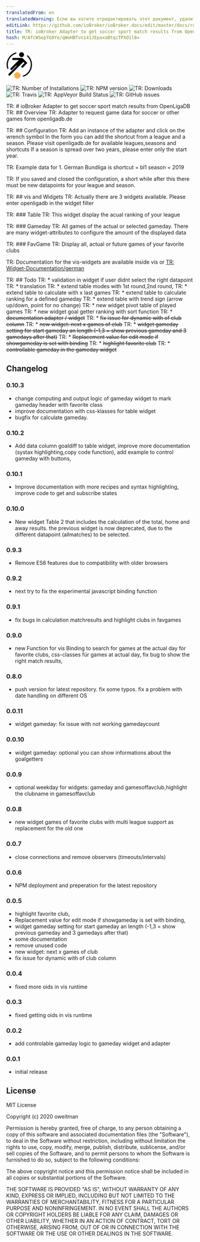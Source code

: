 ```yaml
---
translatedFrom: en
translatedWarning: Если вы хотите отредактировать этот документ, удалите поле «translationFrom», в противном случае этот документ будет снова автоматически переведен
editLink: https://github.com/ioBroker/ioBroker.docs/edit/master/docs/ru/adapterref/iobroker.openligadb/README.md
title: TR: ioBroker Adapter to get soccer sport match results from OpenLigaDB
hash: M/AfcWSepTG0Ye/qWoHBTvn141JEpaxoBtqcTPXO1l8=
---
```

![TR: Logo](../../../en/adapterref/iobroker.openligadb/admin/openligadb_b.png)

![TR: Number of Installations](http://iobroker.live/badges/openligadb-installed.svg)
![TR: NPM version](http://img.shields.io/npm/v/iobroker.openligadb.svg)
![TR: Downloads](https://img.shields.io/npm/dm/iobroker.openligadb.svg)
![TR: Travis](https://img.shields.io/travis/oweitman/ioBroker.openligadb.svg)
![TR: AppVeyor Build Status](https://img.shields.io/appveyor/ci/oweitman/iobroker-openligadb.svg)
![TR: GitHub issues](https://img.shields.io/github/issues/oweitman/ioBroker.openligadb.svg)

TR: # ioBroker Adapter to get soccer sport match results from OpenLigaDB
TR: ## Overview
TR: Adapter to request game data for soccer or other games form openligadb.de

TR: ## Configuration
TR: Add an instance of the adapter and click on the wrench symbol In the form you can add the shortcut from a league and a season.
Please visit openligadb.de for available leagues,seasons and shortcuts If a season is spread over two years, please enter only the start year.

TR: Example data for 1. German Bundliga is shortcut = bl1     season = 2019

TR: If you saved and closed the configuration, a short while after this there must be new datapoints for your league and season.

TR: ## vis and Widgets
TR: Actually there are 3 widgets available. Please enter openligadb in the widget filter

TR: ### Table
TR: This widget display the acual ranking of your league

TR: ### Gameday
TR: All games of the actual or selected gameday. There are many widget-attributes to configure the amount of the displayed data

TR: ### FavGame
TR: Display all, actual or future games of your favorite clubs

TR: Documentation for the vis-widgets are available inside vis or [TR: Widget-Documentation/german](https://htmlpreview.github.io/?https://github.com/oweitman/ioBroker.openligadb/blob/master/widgets/openligadb/doc.html)

TR: ## Todo
TR: * validation in widget if user didnt select the right datapoint
TR: * translation
TR: * extend table modes with 1st round,2nd round,
TR: * extend table to calculate with x last games
TR: * extend table to calculate ranking for a defined gameday
TR: * extend table with trend sign (arrow up/down, point for no change)
TR: * new widget pivot table of played games
TR: * new widget goal getter ranking with sort function
TR: * ~~documentation adapter / widget~~
TR: * ~~fix issue for dynamic with of club column~~
TR: * ~~new widget: next x games of club~~
TR: * ~~widget gameday setting for start gameday an length (-1,3 = show previous gameday and 3 gamedays after that)~~
TR: * ~~Replacement value for edit mode if showgameday is set with binding~~
TR: * ~~highlight favorite club~~
TR: * ~~controllable gameday in the gameday widget~~

## Changelog
### 0.10.3
* change computing and output logic of gameday widget to mark gameday header with favorite class
* improve documentation with css-klasses for  table widget
* bugfix for calculate gameday.
### 0.10.2
* Add data column goaldiff to table widget, improve more documentation (systax highlighting,copy code function), add example to control gameday with buttons,
### 0.10.1
* Improve documentation with more recipes and syntax highlighting, improve code to get and subscribe states
### 0.10.0
* New widget Table 2 that  includes the calculation of the total, home and away results. the previous widget is now deprecated, due to the different datapoint (allmatches) to be selected.
### 0.9.3
* Remove ES6 features due to compatibility with older browsers 
### 0.9.2
* next try to fix the experimental javascript binding function 
### 0.9.1
* fix bugs in calculation matchresults and highlight clubs in favgames 
### 0.9.0
* new Function for vis Binding to search for games at the actual day for favorite clubs, css-classes für games at actual day, fix bug to show the right match results, 
### 0.8.0
* push version for latest repository. fix some typos. fix a problem with date handling on different OS
### 0.0.11
* widget gameday: fix issue with not working gamedaycount
### 0.0.10
* widget gameday: optional you can show informations about the goalgetters
### 0.0.9
* optional weekday for widgets: gameday and gamesoffavclub,highlight the clubname in gamesoffavclub
### 0.0.8
* new widget games of favorite clubs with multi league support as replacement for the old one
### 0.0.7
* close connections and remove observers (timeouts/intervals)
### 0.0.6
* NPM deployment and preperation for the latest repository
### 0.0.5
* highlight favorite club, 
* Replacement value for edit mode if showgameday is set with binding, 
* widget gameday setting for start gameday an length (-1,3 = show previous gameday and 3 gamedays after that) 
* some documentation 
* remove unused code
* new widget: next x games of club
* fix issue for dynamic with of club column
### 0.0.4
* fixed more oids in vis runtime
### 0.0.3
* fixed getting oids in vis runtime
### 0.0.2
* add controlable gameday logic to gameday widget and adapter
### 0.0.1
* initial release

## License
MIT License

Copyright (c) 2020 oweitman

Permission is hereby granted, free of charge, to any person obtaining a copy
of this software and associated documentation files (the "Software"), to deal
in the Software without restriction, including without limitation the rights
to use, copy, modify, merge, publish, distribute, sublicense, and/or sell
copies of the Software, and to permit persons to whom the Software is
furnished to do so, subject to the following conditions:

The above copyright notice and this permission notice shall be included in all
copies or substantial portions of the Software.

THE SOFTWARE IS PROVIDED "AS IS", WITHOUT WARRANTY OF ANY KIND, EXPRESS OR
IMPLIED, INCLUDING BUT NOT LIMITED TO THE WARRANTIES OF MERCHANTABILITY,
FITNESS FOR A PARTICULAR PURPOSE AND NONINFRINGEMENT. IN NO EVENT SHALL THE
AUTHORS OR COPYRIGHT HOLDERS BE LIABLE FOR ANY CLAIM, DAMAGES OR OTHER
LIABILITY, WHETHER IN AN ACTION OF CONTRACT, TORT OR OTHERWISE, ARISING FROM,
OUT OF OR IN CONNECTION WITH THE SOFTWARE OR THE USE OR OTHER DEALINGS IN THE
SOFTWARE.